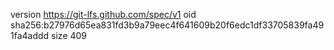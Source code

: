 version https://git-lfs.github.com/spec/v1
oid sha256:b27976d65ea831fd3b9a79eec4f641609b20f6edc1df33705839fa491fa4addd
size 409
